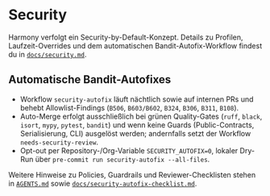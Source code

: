 # Security

Harmony verfolgt ein Security-by-Default-Konzept. Details zu Profilen, Laufzeit-Overrides und dem automatischen Bandit-Autofix-Workflow findest du in [`docs/security.md`](docs/security.md).

## Automatische Bandit-Autofixes

- Workflow `security-autofix` läuft nächtlich sowie auf internen PRs und behebt Allowlist-Findings (`B506`, `B603/B602`, `B324`, `B306`, `B311`, `B108`).
- Auto-Merge erfolgt ausschließlich bei grünen Quality-Gates (`ruff`, `black`, `isort`, `mypy`, `pytest`, `bandit`) und wenn keine Guards (Public-Contracts, Serialisierung, CLI) ausgelöst werden; andernfalls setzt der Workflow `needs-security-review`.
- Opt-out per Repository-/Org-Variable `SECURITY_AUTOFIX=0`, lokaler Dry-Run über `pre-commit run security-autofix --all-files`.

Weitere Hinweise zu Policies, Guardrails und Reviewer-Checklisten stehen in [`AGENTS.md`](AGENTS.md#26-security-autofix-policy) sowie [`docs/security-autofix-checklist.md`](docs/security-autofix-checklist.md).
